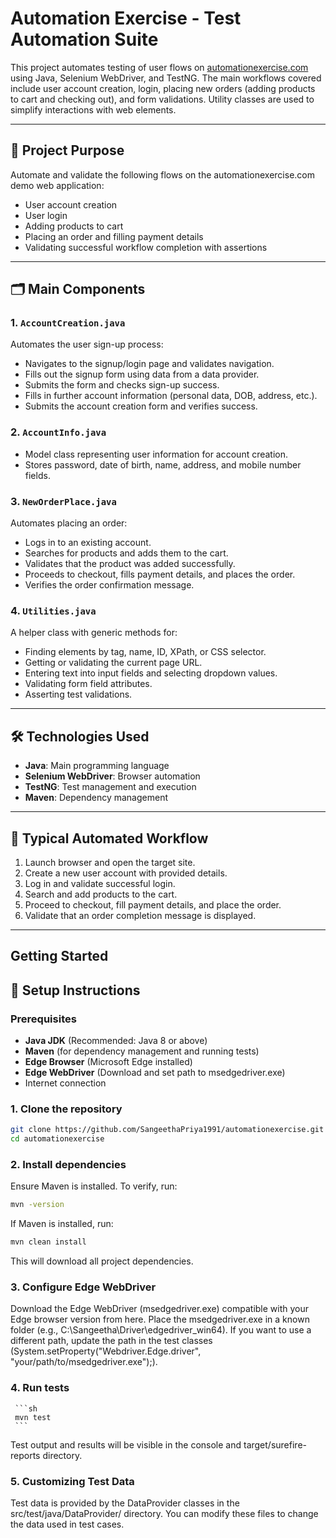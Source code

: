 # Automation Exercise - Test Automation Suite

This project automates testing of user flows on [automationexercise.com](https://automationexercise.com/) using Java, Selenium WebDriver, and TestNG. The main workflows covered include user account creation, login, placing new orders (adding products to cart and checking out), and form validations. Utility classes are used to simplify interactions with web elements.

---

## 🚀 Project Purpose

Automate and validate the following flows on the automationexercise.com demo web application:

- User account creation
- User login
- Adding products to cart
- Placing an order and filling payment details
- Validating successful workflow completion with assertions

---

## 🗂️ Main Components

### 1. `AccountCreation.java`
Automates the user sign-up process:
- Navigates to the signup/login page and validates navigation.
- Fills out the signup form using data from a data provider.
- Submits the form and checks sign-up success.
- Fills in further account information (personal data, DOB, address, etc.).
- Submits the account creation form and verifies success.

### 2. `AccountInfo.java`
- Model class representing user information for account creation.
- Stores password, date of birth, name, address, and mobile number fields.

### 3. `NewOrderPlace.java`
Automates placing an order:
- Logs in to an existing account.
- Searches for products and adds them to the cart.
- Validates that the product was added successfully.
- Proceeds to checkout, fills payment details, and places the order.
- Verifies the order confirmation message.

### 4. `Utilities.java`
A helper class with generic methods for:
- Finding elements by tag, name, ID, XPath, or CSS selector.
- Getting or validating the current page URL.
- Entering text into input fields and selecting dropdown values.
- Validating form field attributes.
- Asserting test validations.

---

## 🛠️ Technologies Used

- **Java**: Main programming language
- **Selenium WebDriver**: Browser automation
- **TestNG**: Test management and execution
- **Maven**: Dependency management

---

## 🔄 Typical Automated Workflow

1. Launch browser and open the target site.
2. Create a new user account with provided details.
3. Log in and validate successful login.
4. Search and add products to the cart.
5. Proceed to checkout, fill payment details, and place the order.
6. Validate that an order completion message is displayed.

---

## Getting Started

## 🚀 Setup Instructions

### Prerequisites

- **Java JDK** (Recommended: Java 8 or above)
- **Maven** (for dependency management and running tests)
- **Edge Browser** (Microsoft Edge installed)
- **Edge WebDriver** (Download and set path to msedgedriver.exe)
- Internet connection

### 1. Clone the repository

```sh
git clone https://github.com/SangeethaPriya1991/automationexercise.git
cd automationexercise
```

### 2. Install dependencies
Ensure Maven is installed. To verify, run:

```sh
mvn -version
```

If Maven is installed, run:

```sh
mvn clean install
```

This will download all project dependencies.

### 3. Configure Edge WebDriver
Download the Edge WebDriver (msedgedriver.exe) compatible with your Edge browser version from here.
Place the msedgedriver.exe in a known folder (e.g., C:\Sangeetha\Driver\edgedriver_win64\).
If you want to use a different path, update the path in the test classes (System.setProperty("Webdriver.Edge.driver", "your/path/to/msedgedriver.exe");).

### 4. Run tests
     ```sh
     mvn test
     ```
Test output and results will be visible in the console and target/surefire-reports directory.

### 5. Customizing Test Data
Test data is provided by the DataProvider classes in the src/test/java/DataProvider/ directory.
You can modify these files to change the data used in test cases.


     
